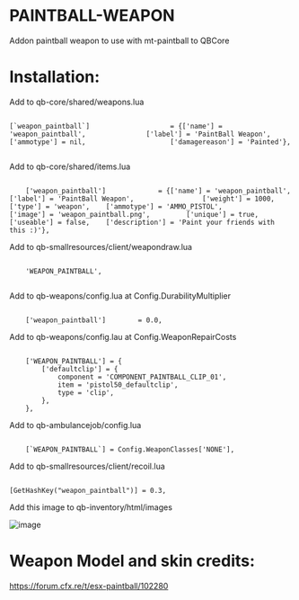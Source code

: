 # PAINTBALL-WEAPON
Addon paintball weapon to use with mt-paintball to QBCore

# Installation:
Add to qb-core/shared/weapons.lua

```

[`weapon_paintball`]					= {['name'] = 'weapon_paintball',				['label'] = 'PaintBall Weapon',						['ammotype'] = nil,						['damagereason'] = 'Painted'},
  
```

Add to qb-core/shared/items.lua

```

	['weapon_paintball'] 			 = {['name'] = 'weapon_paintball', 		 	  	['label'] = 'PaintBall Weapon', 			    ['weight'] = 1000, 		['type'] = 'weapon', 	['ammotype'] = 'AMMO_PISTOL',			['image'] = 'weapon_paintball.png', 		['unique'] = true, 		['useable'] = false, 	['description'] = 'Paint your friends with this :)'},

```

Add to qb-smallresources/client/weapondraw.lua

```

	'WEAPON_PAINTBALL',
  
```

Add to qb-weapons/config.lua at Config.DurabilityMultiplier

```

    ['weapon_paintball'] 		= 0.0,

```

Add to qb-weapons/config.lau at Config.WeaponRepairCosts

```

    ['WEAPON_PAINTBALL'] = {
        ['defaultclip'] = {
            component = 'COMPONENT_PAINTBALL_CLIP_01',
            item = 'pistol50_defaultclip',
            type = 'clip',
        },
    },

```

Add to qb-ambulancejob/config.lua

```

    [`WEAPON_PAINTBALL`] = Config.WeaponClasses['NONE'],

```

Add to qb-smallresources/client/recoil.lua

```

[GetHashKey("weapon_paintball")] = 0.3,

```

Add this image to qb-inventory/html/images

![image](https://user-images.githubusercontent.com/89866234/176016222-beeefeee-0973-47b2-b7ee-dc15a0ef5273.png)

# Weapon Model and skin credits:
https://forum.cfx.re/t/esx-paintball/102280
